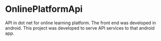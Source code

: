 # OnlinePlatformApi

API in dot net for online learning platform. 
The front end was developed in android. 
This project was developed to serve API services to that android app.
